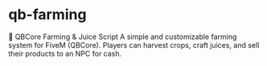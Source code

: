 # qb-farming
🌾 QBCore Farming &amp; Juice Script  A simple and customizable farming system for FiveM (QBCore). Players can harvest crops, craft juices, and sell their products to an NPC for cash.
